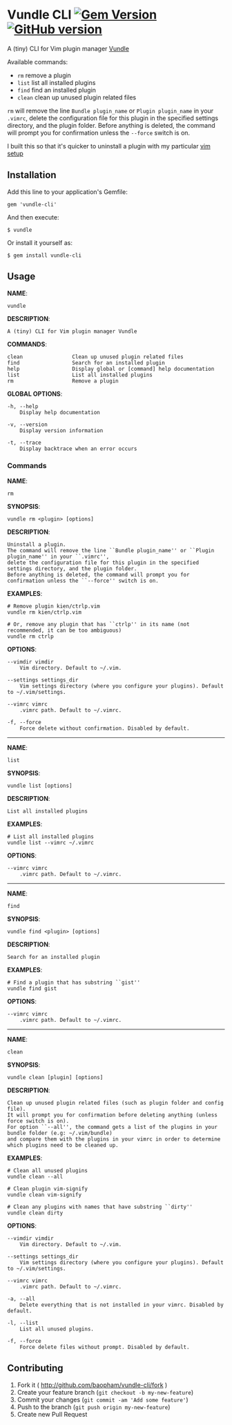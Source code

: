 # Vundle CLI [![Gem Version](https://badge.fury.io/rb/vundle-cli.svg)](http://badge.fury.io/rb/vundle-cli) [![GitHub version](https://badge.fury.io/gh/baopham%2Fvundle-cli.svg)](http://badge.fury.io/gh/baopham%2Fvundle-cli)

A (tiny) CLI for Vim plugin manager [Vundle](https://github.com/gmarik/Vundle.vim)  

Available commands:

* `rm` remove a plugin
* `list` list all installed plugins
* `find` find an installed plugin
* `clean` clean up unused plugin related files

`rm` will remove the line `Bundle plugin_name` or `Plugin plugin_name` in your `.vimrc`, 
delete the configuration file for this plugin in the specified settings directory, 
and the plugin folder. Before anything is deleted, the command will prompt you 
for confirmation unless the `--force` switch is on.

I built this so that it's quicker to uninstall a plugin with my particular 
[vim setup](https://github.com/baopham/vim)

## Installation

Add this line to your application's Gemfile:

    gem 'vundle-cli'

And then execute:

    $ vundle

Or install it yourself as:

    $ gem install vundle-cli

## Usage

  **NAME**:

    vundle

  **DESCRIPTION**:

    A (tiny) CLI for Vim plugin manager Vundle

  **COMMANDS**:
	
    clean                Clean up unused plugin related files
    find                 Search for an installed plugin  
    help                 Display global or [command] help documentation  
    list                 List all installed plugins  
    rm                   Remove a plugin  

  **GLOBAL OPTIONS**:
	
    -h, --help  
        Display help documentation
	
    -v, --version  
        Display version information
	
    -t, --trace  
        Display backtrace when an error occurs

### Commands

  **NAME**:

    rm

  **SYNOPSIS**:

    vundle rm <plugin> [options]

  **DESCRIPTION**:

    Uninstall a plugin. 
    The command will remove the line ``Bundle plugin_name'' or ``Plugin plugin_name'' in your ``.vimrc'', 
    delete the configuration file for this plugin in the specified settings directory, and the plugin folder. 
    Before anything is deleted, the command will prompt you for confirmation unless the ``--force'' switch is on.

  **EXAMPLES**:
	
    # Remove plugin kien/ctrlp.vim
    vundle rm kien/ctrlp.vim
	
    # Or, remove any plugin that has ``ctrlp'' in its name (not recommended, it can be too ambiguous)
    vundle rm ctrlp
	
  **OPTIONS**:
	
    --vimdir vimdir 
        Vim directory. Default to ~/.vim.
	
    --settings settings_dir 
        Vim settings directory (where you configure your plugins). Default to ~/.vim/settings.
	
    --vimrc vimrc 
        .vimrc path. Default to ~/.vimrc.
	
    -f, --force 
        Force delete without confirmation. Disabled by default.
	

	

- - -

  **NAME**:

    list

  **SYNOPSIS**:

    vundle list [options]

  **DESCRIPTION**:

    List all installed plugins

  **EXAMPLES**:
	
    # List all installed plugins
    vundle list --vimrc ~/.vimrc
	
  **OPTIONS**:
	
    --vimrc vimrc 
        .vimrc path. Default to ~/.vimrc.
	

- - -

  **NAME**:

    find

  **SYNOPSIS**:

    vundle find <plugin> [options]

  **DESCRIPTION**:

    Search for an installed plugin

  **EXAMPLES**:
	
    # Find a plugin that has substring ``gist''
    vundle find gist
	
  **OPTIONS**:
	
    --vimrc vimrc 
        .vimrc path. Default to ~/.vimrc.
	

- - -

  **NAME**:

    clean

  **SYNOPSIS**:

    vundle clean [plugin] [options]

  **DESCRIPTION**:

    Clean up unused plugin related files (such as plugin folder and config file).
    It will prompt you for confirmation before deleting anything (unless force switch is on). 
    For option ``--all'', the command gets a list of the plugins in your bundle folder (e.g: ~/.vim/bundle) 
    and compare them with the plugins in your vimrc in order to determine which plugins need to be cleaned up.

  **EXAMPLES**:
	
    # Clean all unused plugins
    vundle clean --all
	
    # Clean plugin vim-signify
    vundle clean vim-signify
	
    # Clean any plugins with names that have substring ``dirty''
    vundle clean dirty
	
  **OPTIONS**:
	
    --vimdir vimdir 
        Vim directory. Default to ~/.vim.
	
    --settings settings_dir 
        Vim settings directory (where you configure your plugins). Default to ~/.vim/settings.
	
    --vimrc vimrc 
        .vimrc path. Default to ~/.vimrc.
	
    -a, --all 
        Delete everything that is not installed in your vimrc. Disabled by default.
	
    -l, --list 
        List all unused plugins.
	
    -f, --force 
        Force delete files without prompt. Disabled by default.
	

## Contributing

1. Fork it ( http://github.com/baopham/vundle-cli/fork )
2. Create your feature branch (`git checkout -b my-new-feature`)
3. Commit your changes (`git commit -am 'Add some feature'`)
4. Push to the branch (`git push origin my-new-feature`)
5. Create new Pull Request

